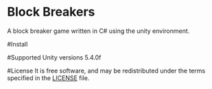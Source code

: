 # Block Breakers
A block breaker game written in C# using the unity environment.

#Install

#Supported Unity versions
5.4.0f

#License
It is free software, and may be redistributed under the terms specified in the [LICENSE](http://choosealicense.com/licenses/mit/) file.
